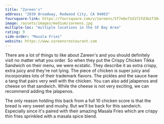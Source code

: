```yaml
---
title: "Zareen's"
address: "2039 Broadway, Redwood City, CA 94063"
foursquare-link: https://foursquare.com/v/zareens/5f7e6e72d1f2fd3b2f30cf3e
image: /assets/images/medium/zareens.jpg
multiple-loc: "multiple locations in the SF Bay Area"
rating: 9
side-order: "Masala Fries"
website: https://www.zareensrestaurant.com
---
```


There are a lot of things to like about Zareen's and you should definitely visit no matter what you order. So when they
put the Crispy Chicken Tikka Sandwich on their menu, we were ecstatic. They describe it as extra crispy, extra juicy and
they're not lying. The piece of chicken is super juicy and incorporates lots of their trademark flavors. The pickles and
the sauce have a tang that pairs very well with the chicken. You can also add jalapenos and cheese on that sandwich.
While the cheese is not very exciting, we can recommend adding the jalapenos.

The only reason holding this back from a full 10 chicken score is that the bread is very sweet and mushy. But we'll be
back for this sandwich. Especially since it's paired with their amazing Masala Fries which are crispy thin fries
sprinkled with a masala spice blend.

